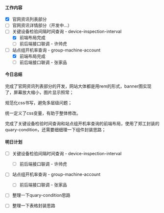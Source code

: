 #### 工作内容

- [x] 官网资讯列表部分
- [ ] 官网资讯详情部分（开发中...）
- [ ] 关键设备检验间隔时间查询 - device-inspection-interval
  - [x] 前端布局完成
  - [ ] 前后端接口联调 - 许帅虎
- [ ] 站点组开机率查询 - group-machine-account
  - [x] 前端布局完成
  - [ ] 前后端接口联调 - 张家品

#### 今日总结

完成了官网资讯列表部分的开发，网站大体都是用rem的形式，banner图实现了，屏幕放大缩小，图片显示照常；

规范化css书写，避免多层级问题；

统一定义了css变量，有助于整体修改。

完成了关键设备检验时间查询和站点组开机率查询的前端布局，使用了郑工封装的quary-condition，还需要细细理一下组件封装思路；

#### 明日计划

- [ ] 关键设备检验间隔时间查询 - device-inspection-interval
  - [ ] 前后端接口联调 - 许帅虎
- [ ] 站点组开机率查询 - group-machine-account
  - [ ] 前后端接口联调 - 张家品
- [ ] 整理一下quary-condition思路
- [ ] 整理一下表格封装思路

